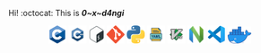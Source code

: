  Hi! :octocat: This is ***0~x~d4ngi***
 <p align ="center">
    <img  alt="c" height="32px" src="./media/c.png"/>
  <img  alt="c++" height="32px" src="./media/c++.png"/>
  <img  alt="Shell" height="32px" src="./media/shell.png"/>
  <img  alt="Git" height="32px" src="./media/git.png"/>
  <img  alt="Python" height="32px" src="./media/python.png"/>
  <img  alt="YAML" height="32px" src="./media/YAML.png"/>
  <img  alt="vim" height="32px" src="./media/vim.png"/>
  <img  alt="Neovim" height="32px" src="./media/neovim.png"/>
  <img  alt="VSCode" height="32px" src="./media/vscode.png"/>
  <img  alt="docker" height="30px" src="./media/docker.png"/>
  
  
</p>